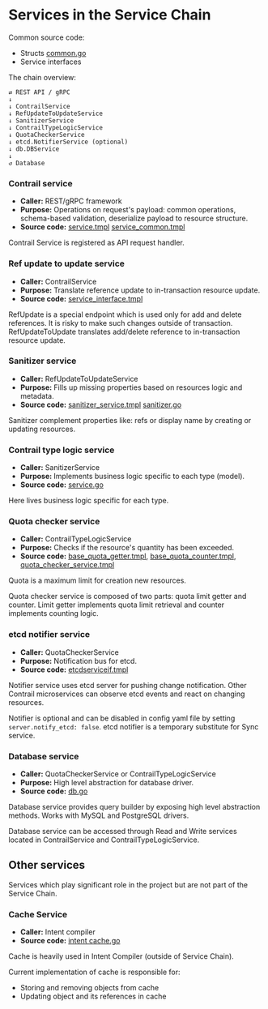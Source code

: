 # Services in the Service Chain

Common source code:

- Structs [common.go](../pkg/services/common.go)
- Service interfaces

The chain overview:

    ⇄ REST API / gRPC
    ↓
    ↓ ContrailService
    ↓ RefUpdateToUpdateService
    ↓ SanitizerService
    ↓ ContrailTypeLogicService
    ↓ QuotaCheckerService
    ↓ etcd.NotifierService (optional)
    ↓ db.DBService
    ↓
    ↺ Database

### Contrail service

- **Caller:** REST/gRPC framework
- **Purpose:** Operations on request's payload: common operations, schema-based validation, deserialize payload to resource structure.
- **Source code:** [service.tmpl](../tools/templates/service.tmpl) [service_common.tmpl](../tools/templates/service_common.tmpl)

Contrail Service is registered as API request handler.

### Ref update to update service

- **Caller:** ContrailService
- **Purpose:** Translate reference update to in-transaction resource update.
- **Source code:** [service_interface.tmpl](../tools/templates/service_interface.tmpl)

RefUpdate is a special endpoint which is used only for add and delete references.
It is risky to make such changes outside of transaction. RefUpdateToUpdate
translates add/delete reference to in-transaction resource update.

### Sanitizer service

- **Caller:** RefUpdateToUpdateService
- **Purpose:** Fills up missing properties based on resources logic and metadata.
- **Source code:** [sanitizer_service.tmpl](../tools/templates/sanitizer_service.tmpl) [sanitizer.go](../pkg/services/sanitizer.go)

Sanitizer complement properties like: refs or display name by creating or updating resources.

### Contrail type logic service

- **Caller:** SanitizerService
- **Purpose:** Implements business logic specific to each type (model).
- **Source code:** [service.go](../pkg/types/service.go)

Here lives business logic specific for each type.

### Quota checker service

- **Caller:** ContrailTypeLogicService
- **Purpose:** Checks if the resource's quantity has been exceeded.
- **Source code:** [base_quota_getter.tmpl](../tools/templates/base_quota_getter.tmpl), [base_quota_counter.tmpl](../tools/templates/base_quota_counter.tmpl), [quota_checker_service.tmpl](../tools/templates/quota_checker_service.tmpl)

Quota is a maximum limit for creation new resources.

Quota checker service is composed of two parts: quota limit getter and counter.
Limit getter implements quota limit retrieval and counter implements counting logic.

### etcd notifier service

- **Caller:** QuotaCheckerService
- **Purpose:** Notification bus for etcd.
- **Source code:** [etcdserviceif.tmpl](../tools/templates/etcdserviceif.tmpl)

Notifier service uses etcd server for pushing change notification.
Other Contrail microservices can observe etcd events and react on changing resources.

Notifier is optional and can be disabled in config yaml file by setting `server.notify_etcd: false`.
etcd notifier is a temporary substitute for Sync service.

### Database service

- **Caller:** QuotaCheckerService or ContrailTypeLogicService
- **Purpose:** High level abstraction for database driver.
- **Source code:** [db.go](../pkg/db/db.go)

Database service provides query builder by exposing high level abstraction methods.
Works with MySQL and PostgreSQL drivers.

Database service can be accessed through Read and Write services located
in ContrailService and ContrailTypeLogicService.

## Other services

Services which play significant role in the project but are not part of the Service Chain.

### Cache Service

- **Caller:** Intent compiler
- **Source code:** [intent cache.go](../pkg/compilation/intent/cache.go)

Cache is heavily used in Intent Compiler (outside of Service Chain).

Current implementation of cache is responsible for:

- Storing and removing objects from cache
- Updating object and its references in cache
